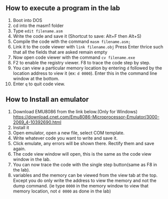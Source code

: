 ## How to execute a program in the lab

1. Boot into DOS
2. cd into the masm1 folder
3. Type  ```edit filename.asm```
4. Write the code and save it (Shortcut to save: Alt+F then Alt+S)
5. Compile the code with the command  ```masm filename.asm;```
6. Link it to the code viewer with  ```link filename.obj```
Press Enter thrice such that all the fields that are asked remain empty
7. Now open code viewer with the command  ```cv filename.exe```
8. F2 to enable the registry viewer. F8 to trace the code step by step.
9. You can view a particular memory location by entering  ```d``` followed by the location 
address to view it (ex:  ```d 0000```). Enter this in the command line window at the bottom.
10. Enter  ```q``` to quit code view.

## How to Install an emulator
1. Download EMU8086 from the link below.(Only for Windows)
https://download.cnet.com/Emu8086-Microprocessor-Emulator/3000-2069_4-10392690.html
2. Install it
3. Open emulator, open a new file, select COM template. 
4. Write whatever code you want to write and save it.
5. Click emulate, any errors will be shown there. Rectify them and save again.
6. The code view window will open, this is the same as the code view window in the lab.
7. You can now trace the code with the single step button(same as F8 in the lab).
8. variables and the memory can be viewed from the view tab at the top.
Except you do only write the address to view the memory and not the dump command.
(ie type ```0000``` in the memory window to view that memory location, not ```d 0000``` 
as done in the lab)
